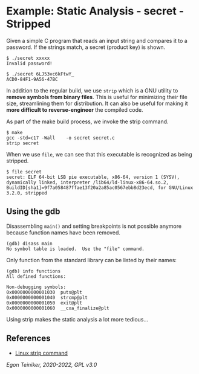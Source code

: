 # Example: Static Analysis - secret - Stripped

Given a simple C program that reads an input string and compares it to
a password. If the strings match, a secret (product key) is shown.
```
$ ./secret xxxxx
Invalid password!

$ ./secret 6LJ53vc6kFtwY_
ACD0-84F1-9A56-47BC
```

In addition to the regular build, we use `strip` which is a GNU utility to **remove symbols from binary files**. 
This is useful for minimizing their file size, streamlining them for distribution. 
It can also be useful for making it **more difficult to reverse-engineer** the compiled code.

As part of the make build process, we invoke the strip command.
```
$ make
gcc -std=c17 -Wall    -o secret secret.c 
strip secret 
```

When we use `file`, we can see that this executable is recognized as being stripped.
```
$ file secret
secret: ELF 64-bit LSB pie executable, x86-64, version 1 (SYSV), dynamically linked, interpreter /lib64/ld-linux-x86-64.so.2, BuildID[sha1]=9f7a058487ffae13f20a2a85ac0567ebb8d23ecd, for GNU/Linux 3.2.0, stripped
```

## Using the gdb

Disassembling `main()` and setting breakpoints is not possible anymore because function names 
have been removed.

```
(gdb) disass main
No symbol table is loaded.  Use the "file" command.
```

Only function from the standard library can be listed by their names:

```
(gdb) info functions
All defined functions:

Non-debugging symbols:
0x0000000000001030  puts@plt
0x0000000000001040  strcmp@plt
0x0000000000001050  exit@plt
0x0000000000001060  __cxa_finalize@plt
```

Using strip makes the static analysis a lot more tedious...


## References
* [Linux strip command](https://www.computerhope.com/unix/strip.htm)


*Egon Teiniker, 2020-2022, GPL v3.0* 
